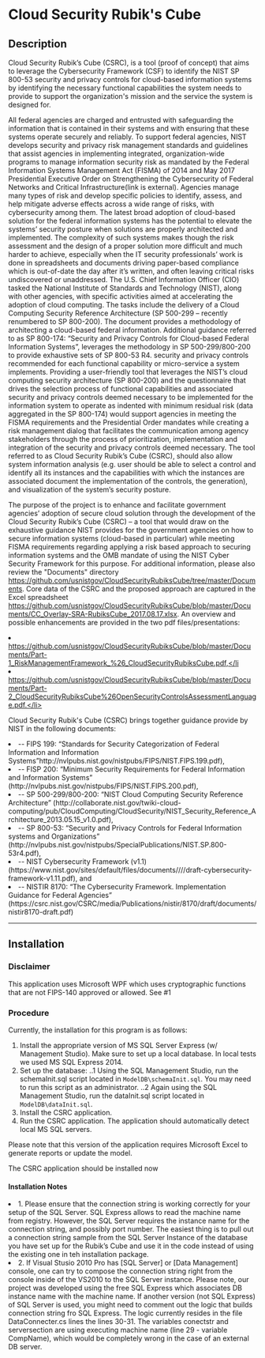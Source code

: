 # Cloud Security Rubik's Cube

## Description
Cloud Security Rubik’s Cube (CSRC), is a tool (proof of concept) that aims to leverage the Cybersecurity Framework (CSF) to identify the NIST SP 800-53 security and privacy controls for cloud-based information systems by identifying the necessary functional capabilities the system needs to provide to support the organization's mission and the service the system is designed for.

All federal agencies are charged and entrusted with safeguarding the information that is contained in their systems and with ensuring that these systems operate securely and reliably. To support federal agencies, NIST develops security and privacy risk management standards and guidelines that assist agencies in implementing integrated, organization-wide programs to manage information security risk as mandated by the Federal Information Systems Management Act (FISMA) of 2014 and May 2017 Presidential Executive Order on Strengthening the Cybersecurity of Federal Networks and Critical Infrastructure(link is external). Agencies manage many types of risk and develop specific policies to identify, assess, and help mitigate adverse effects across a wide range of risks, with cybersecurity among them. The latest broad adoption of cloud-based solution for the federal information systems has the potential to elevate the systems’ security posture when solutions are properly architected and implemented. The complexity of such systems makes though the risk assessment and the design of a proper solution more difficult and much harder to achieve, especially when the IT security professionals’ work is done in spreadsheets and documents driving paper-based compliance which is out-of-date the day after it’s written, and often leaving critical risks undiscovered or unaddressed. The U.S. Chief Information Officer (CIO) tasked the National Institute of Standards and Technology (NIST), along with other agencies, with specific activities aimed at accelerating the adoption of cloud computing. The tasks include the delivery of a Cloud Computing Security Reference Architecture (SP 500-299 – recently renumbered to SP 800-200). The document provides a methodology of architecting a cloud-based federal information. Additional guidance referred to as SP 800-174: “Security and Privacy Controls for Cloud-based Federal Information Systems”, leverages the methodology in SP 500-299/800-200 to provide exhaustive sets of SP 800-53 R4. security and privacy controls recommended for each functional capability or micro-service a system implements. Providing a user-friendly tool that leverages the NIST’s cloud computing security architecture (SP 800-200) and the questionnaire that drives the selection process of functional capabilities and associated security and privacy controls deemed necessary to be implemented for the information system to operate as indented with minimum residual risk (data aggregated in the SP 800-174) would support agencies in meeting the FISMA requirements and the Presidential Order mandates while creating a risk management dialog that facilitates the communication among agency stakeholders through the process of prioritization, implementation and integration of the security and privacy controls deemed necessary.  The tool referred to as Cloud Security Rubik’s Cube (CSRC), should also allow system information analysis (e.g. user should be able to select a control and identify all its instances and the capabilities with which the instances are associated document the implementation of the controls, the generation), and visualization of the system’s security posture.

The purpose of the project is to enhance and facilitate government agencies’ adoption of secure cloud solution through the development of the Cloud Security Rubik’s Cube (CSRC) – a tool that would draw on the exhaustive guidance NIST provides for the government agencies on how to secure information systems (cloud-based in particular) while meeting FISMA requirements regarding applying a risk based approach to securing information systems and the OMB mandate of using the NIST Cyber Security Framework for this purpose. For additional information, please also review the "Documents" directory https://github.com/usnistgov/CloudSecurityRubiksCube/tree/master/Documents. 
Core data of the CSRC and the proposed approach are captured in the Excel spreadsheet https://github.com/usnistgov/CloudSecurityRubiksCube/blob/master/Documents/CC_Overlay-SRA-RubiksCube_2017.08.17.xlsx. 
An overview and possible enhancements are provided in the two pdf files/presentations: <li>https://github.com/usnistgov/CloudSecurityRubiksCube/blob/master/Documents/Part-1_RiskManagementFramework_%26_CloudSecurityRubiksCube.pdf,</li<li> https://github.com/usnistgov/CloudSecurityRubiksCube/blob/master/Documents/Part-2_CloudSecurityRubiksCube%26OpenSecurityControlsAssessmentLanguage.pdf.</li>

Cloud Security Rubik's Cube (CSRC) brings together guidance provide by NIST in the following documents: 
<li>
-- FIPS 199: “Standards for Security Categorization of Federal Information and Information Systems”http://nvlpubs.nist.gov/nistpubs/FIPS/NIST.FIPS.199.pdf),
</li><li>
-- FISP 200: “Minimum Security Requirements for Federal Information and Information Systems” (http://nvlpubs.nist.gov/nistpubs/FIPS/NIST.FIPS.200.pdf), 
</li><li>
-- SP 500-299/800-200: “NIST Cloud Computing Security Reference Architecture” (http://collaborate.nist.gov/twiki-cloud-computing/pub/CloudComputing/CloudSecurity/NIST_Security_Reference_Architecture_2013.05.15_v1.0.pdf), 
</li><li>
-- SP 800-53: “Security and Privacy Controls for Federal Information systems and Organizations” (http://nvlpubs.nist.gov/nistpubs/SpecialPublications/NIST.SP.800-53r4.pdf), 
</li><li>
-- NIST Cybersecurity Framework (v1.1) (https://www.nist.gov/sites/default/files/documents////draft-cybersecurity-framework-v1.11.pdf),  and
</li><li>
-- NISTIR 8170: “The Cybersecurity Framework. Implementation Guidance for Federal Agencies” (https://csrc.nist.gov/CSRC/media/Publications/nistir/8170/draft/documents/nistir8170-draft.pdf)
</li>

***
## Installation

### Disclaimer
This application uses Microsoft WPF which uses cryptographic functions that are not FIPS-140 approved or allowed. See #1

### Procedure
Currently, the installation for this program is as follows:
1. Install the appropriate version of MS SQL Server Express (w/ Management Studio). Make sure to set up a local database. In local tests we used MS SQL Express 2014.
2. Set up the database:
..1 Using the SQL Management Studio, run the schemaInit.sql script located in `ModelDB\schemaInit.sql`. You may need to run this script as an administrator.
..2 Again using the SQL Management Studio, run the dataInit.sql script located in `ModelDB\dataInit.sql`.
4. Install the CSRC application.
5. Run the CSRC application. The application should automatically detect local MS SQL servers.

Please note that this version of the application requires Microsoft Excel to generate reports or update the model. 

The CSRC application should be installed now

#### Installation Notes
<li>1. Please ensure that the connection string is working correctly for your setup of the SQL Server. SQL Express allows to read the machine name from registry. However, the SQL Server requires the instance name for the connection string, and possibly port number. The easiest thing is to pull out a connection string sample from the SQL Server Instance of the database you have set up for the Rubik’s Cube and use it in the code instead of using the existing one in teh installation package.
</li><li>
2. If Visual Stusio 2010 Pro has [SQL Server] or [Data Management] console, one can try to compose the connection string right from the console inside of the VS2010 to the SQL Server instance.
Please note, our project was developed using the free SQL Express which associates DB instance name with the machine name. If another version (not SQL Express) of SQL Server is used, you might need to comment out the logic that builds connection string fro SQL Express. The logic currently resides in the file DataConnecter.cs lines the lines 30-31. The variables conectstr and serversection are using executing machine name (line 29 - variable CompName), which would be completely wrong in the case of an external DB server.</li>

